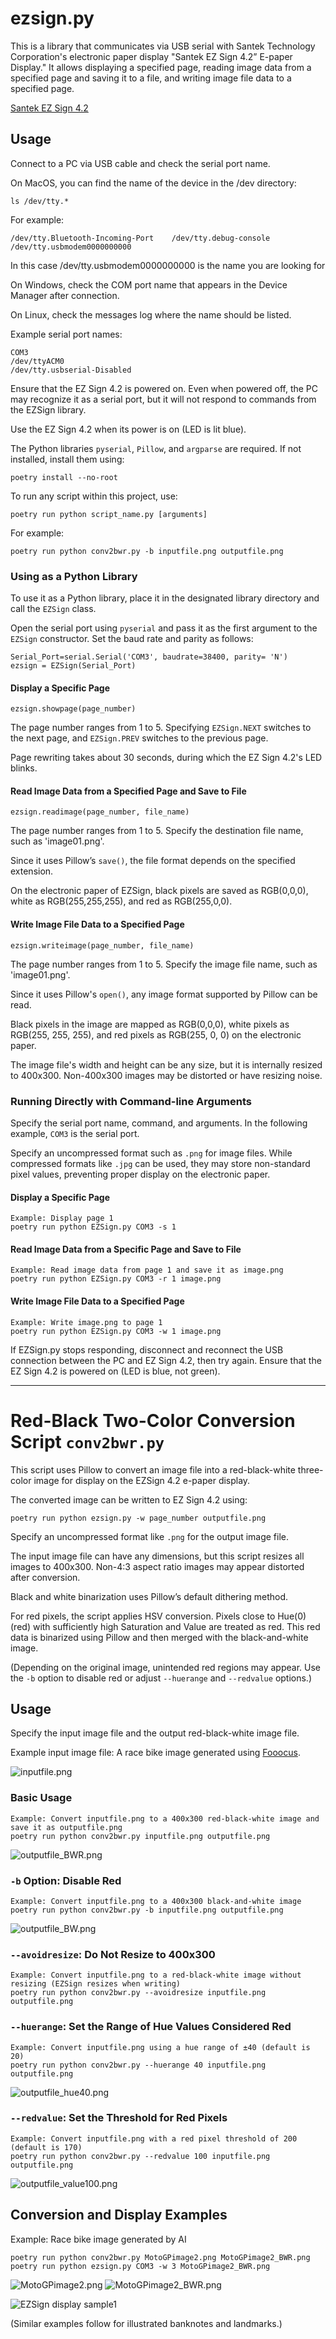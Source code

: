 # ezsign.py

This is a library that communicates via USB serial with Santek Technology Corporation's electronic paper display "Santek EZ Sign 4.2” E-paper Display." It allows displaying a specified page, reading image data from a specified page and saving it to a file, and writing image file data to a specified page.

[Santek EZ Sign 4.2](https://www.santekshop.jp/product/santek-ez-sign-4-2-e-paper-display/)


## Usage

Connect to a PC via USB cable and check the serial port name.

On MacOS, you can find the name of the device in the /dev directory:

    ls /dev/tty.*

For example:

    /dev/tty.Bluetooth-Incoming-Port	/dev/tty.debug-console
    /dev/tty.usbmodem0000000000

In this case /dev/tty.usbmodem0000000000 is the name you are looking for
    
On Windows, check the COM port name that appears in the Device Manager after connection.

On Linux, check the messages log where the name should be listed.

Example serial port names:

    COM3 
    /dev/ttyACM0 
    /dev/tty.usbserial-Disabled

Ensure that the EZ Sign 4.2 is powered on. Even when powered off, the PC may recognize it as a serial port, but it will not respond to commands from the EZSign library.

Use the EZ Sign 4.2 when its power is on (LED is lit blue).

The Python libraries `pyserial`, `Pillow`, and `argparse` are required. If not installed, install them using:

    poetry install --no-root

To run any script within this project, use:

    poetry run python script_name.py [arguments]

For example:

    poetry run python conv2bwr.py -b inputfile.png outputfile.png

### Using as a Python Library

To use it as a Python library, place it in the designated library directory and call the `EZSign` class.

Open the serial port using `pyserial` and pass it as the first argument to the `EZSign` constructor. Set the baud rate and parity as follows:

    Serial_Port=serial.Serial('COM3', baudrate=38400, parity= 'N')
    ezsign = EZSign(Serial_Port)

#### Display a Specific Page

    ezsign.showpage(page_number)

The page number ranges from 1 to 5. Specifying `EZSign.NEXT` switches to the next page, and `EZSign.PREV` switches to the previous page.

Page rewriting takes about 30 seconds, during which the EZ Sign 4.2's LED blinks.

#### Read Image Data from a Specified Page and Save to File

    ezsign.readimage(page_number, file_name)

The page number ranges from 1 to 5. Specify the destination file name, such as 'image01.png'.

Since it uses Pillow’s `save()`, the file format depends on the specified extension.

On the electronic paper of EZSign, black pixels are saved as RGB(0,0,0), white as RGB(255,255,255), and red as RGB(255,0,0).

#### Write Image File Data to a Specified Page

    ezsign.writeimage(page_number, file_name)

The page number ranges from 1 to 5. Specify the image file name, such as 'image01.png'.

Since it uses Pillow's `open()`, any image format supported by Pillow can be read.

Black pixels in the image are mapped as RGB(0,0,0), white pixels as RGB(255, 255, 255), and red pixels as RGB(255, 0, 0) on the electronic paper.

The image file's width and height can be any size, but it is internally resized to 400x300. Non-400x300 images may be distorted or have resizing noise.


### Running Directly with Command-line Arguments

Specify the serial port name, command, and arguments. In the following example, `COM3` is the serial port.

Specify an uncompressed format such as `.png` for image files. While compressed formats like `.jpg` can be used, they may store non-standard pixel values, preventing proper display on the electronic paper.

#### Display a Specific Page

    Example: Display page 1
    poetry run python EZSign.py COM3 -s 1

#### Read Image Data from a Specific Page and Save to File

    Example: Read image data from page 1 and save it as image.png
    poetry run python EZSign.py COM3 -r 1 image.png

#### Write Image File Data to a Specified Page

    Example: Write image.png to page 1
    poetry run python EZSign.py COM3 -w 1 image.png

If EZSign.py stops responding, disconnect and reconnect the USB connection between the PC and EZ Sign 4.2, then try again. Ensure that the EZ Sign 4.2 is powered on (LED is blue, not green).


-----------------------------------
# Red-Black Two-Color Conversion Script `conv2bwr.py`

This script uses Pillow to convert an image file into a red-black-white three-color image for display on the EZSign 4.2 e-paper display.

The converted image can be written to EZ Sign 4.2 using:

    poetry run python ezsign.py -w page_number outputfile.png

Specify an uncompressed format like `.png` for the output image file.

The input image file can have any dimensions, but this script resizes all images to 400x300. Non-4:3 aspect ratio images may appear distorted after conversion.

Black and white binarization uses Pillow’s default dithering method.

For red pixels, the script applies HSV conversion. Pixels close to Hue(0) (red) with sufficiently high Saturation and Value are treated as red. This red data is binarized using Pillow and then merged with the black-and-white image.

(Depending on the original image, unintended red regions may appear. Use the `-b` option to disable red or adjust `--huerange` and `--redvalue` options.)

## Usage

Specify the input image file and the output red-black-white image file.

Example input image file: A race bike image generated using [Fooocus](https://github.com/lllyasviel/Fooocus).

![inputfile.png](/images/MotoGPimage2.png)


### Basic Usage

    Example: Convert inputfile.png to a 400x300 red-black-white image and save it as outputfile.png
    poetry run python conv2bwr.py inputfile.png outputfile.png

![outputfile_BWR.png](/images/MotoGPimage2_BWR.png)

### `-b` Option: Disable Red

    Example: Convert inputfile.png to a 400x300 black-and-white image
    poetry run python conv2bwr.py -b inputfile.png outputfile.png

![outputfile_BW.png](/images/MotoGPimage2_BW.png)

### `--avoidresize`: Do Not Resize to 400x300

    Example: Convert inputfile.png to a red-black-white image without resizing (EZSign resizes when writing)
    poetry run python conv2bwr.py --avoidresize inputfile.png outputfile.png

### `--huerange`: Set the Range of Hue Values Considered Red

    Example: Convert inputfile.png using a hue range of ±40 (default is 20)
    poetry run python conv2bwr.py --huerange 40 inputfile.png outputfile.png

![outputfile_hue40.png](/images/MotoGPimage2_hue40.png)

### `--redvalue`: Set the Threshold for Red Pixels

    Example: Convert inputfile.png with a red pixel threshold of 200 (default is 170)
    poetry run python conv2bwr.py --redvalue 100 inputfile.png outputfile.png

![outputfile_value100.png](/images/MotoGPimage2_value100.png)

## Conversion and Display Examples

Example: Race bike image generated by AI

    poetry run python conv2bwr.py MotoGPimage2.png MotoGPimage2_BWR.png
    poetry run python ezsign.py COM3 -w 3 MotoGPimage2_BWR.png

![MotoGPimage2.png](/images/MotoGPimage2.png) ![MotoGPimage2_BWR.png](/images/MotoGPimage2_BWR.png)

![EZSign display sample1](/images/EZsignDisplaySample1.jpg)

(Similar examples follow for illustrated banknotes and landmarks.)

